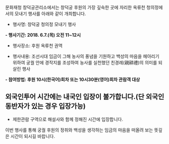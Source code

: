 문화재청 창덕궁관리소에서는 창덕궁 후원의 가장 깊숙한 곳에 자리한 옥류천 청의정에서의 모내기 행사를 아래와 같이 개최합니다.

- 행사명: 창덕궁 청의정 모내기 행사

**- 행사기간: 2018. 6.7.(목) 오전 11~12시**

- 행사장소: 후원 옥류천 권역

- 행사내용: 조선시대 임금이 그해 농사의 풍념을 기원하고 백성의 마음을 헤아리기 위하여 궁궐 안에 경작지를 조성하여 농사를 실천했던 친경례(親耕禮)의 의미를 되살린 행사

**- 참여방법: 후원 10시(한국어)회차 또는 10시30분(영어)회차 관람객 대상**

## 외국인투어 시간에는 내국인 입장이 불가합니다.(단 외국인 동반자가 있는 경우 입장가능)

- 제한관람 구역으로 해설사와 함께 정해진 시간에 입장합니다.

이번 행사를 통해 궁궐 후원의 정취와 백성을 생각하는 임금의 마음을 떠올려 보는 뜻깊은 시간이 되시길 바랍니다.